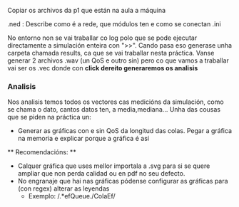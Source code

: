 Copiar os archivos da p1 que están na aula a máquina

.ned : Describe como é a rede, que módulos ten e como se conectan
.ini

No entorno non se vai traballar co log polo que se pode ejecutar directamente a simulación enteira con ">>". Cando pasa eso generase unha carpeta chamada results, ca que se vai traballar nesta práctica.
Vanse generar 2 archivos .wav (un QoS e outro sin) pero co que vamos a traballar vai ser os .vec donde con **click dereito generaremos os analisis**

### Analisis

Nos analisis temos todos os vectores cas medicións da simulación, como se chama o dato, cantos datos ten, a media,mediana...
Unha das cousas que se piden na práctica un:
  - Generar as gráficas con e sin QoS da longitud das colas. Pegar a gráfica na memoria e explicar porque a gráfica é así

** Recomendacións: ** 
  - Calquer gráfica que uses mellor importala a .svg para si se quere ampliar que non perda calidad ou en pdf no seu defecto.
  - No engranaje que hai nas gráficas pódense configurar as gráficas para (con regex) alterar as leyendas
    - Exemplo: /.*efQueue./ColaEf/   
